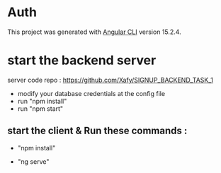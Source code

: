 # Auth

This project was generated with [Angular CLI](https://github.com/angular/angular-cli) version 15.2.4.

# start the backend server 

server code repo : https://github.com/Xafy/SIGNUP_BACKEND_TASK_1
- modify your database credentials at the config file
- run "npm install"
- run "npm start"

## start the client & Run these commands : 

- "npm install"

- "ng serve"
